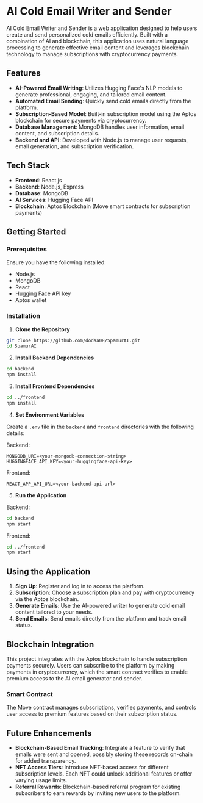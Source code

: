 # AI Cold Email Writer and Sender

AI Cold Email Writer and Sender is a web application designed to help users create and send personalized cold emails efficiently. Built with a combination of AI and blockchain, this application uses natural language processing to generate effective email content and leverages blockchain technology to manage subscriptions with cryptocurrency payments.

## Features

* **AI-Powered Email Writing**: Utilizes Hugging Face's NLP models to generate professional, engaging, and tailored email content.
* **Automated Email Sending**: Quickly send cold emails directly from the platform.
* **Subscription-Based Model**: Built-in subscription model using the Aptos blockchain for secure payments via cryptocurrency.
* **Database Management**: MongoDB handles user information, email content, and subscription details.
* **Backend and API**: Developed with Node.js to manage user requests, email generation, and subscription verification.

## Tech Stack

* **Frontend**: React.js
* **Backend**: Node.js, Express
* **Database**: MongoDB
* **AI Services**: Hugging Face API
* **Blockchain**: Aptos Blockchain (Move smart contracts for subscription payments)

## Getting Started

### Prerequisites

Ensure you have the following installed:
* Node.js
* MongoDB
* React
* Hugging Face API key
* Aptos wallet

### Installation

1. **Clone the Repository**
```bash
git clone https://github.com/dodaa08/SpamurAI.git
cd SpamurAI
```

2. **Install Backend Dependencies**
```bash
cd backend
npm install
```

3. **Install Frontend Dependencies**
```bash
cd ../frontend
npm install
```

4. **Set Environment Variables**

Create a `.env` file in the `backend` and `frontend` directories with the following details:

Backend:
```env
MONGODB_URI=<your-mongodb-connection-string>
HUGGINGFACE_API_KEY=<your-huggingface-api-key>
```

Frontend:
```env
REACT_APP_API_URL=<your-backend-api-url>
```

5. **Run the Application**

Backend:
```bash
cd backend
npm start
```

Frontend:
```bash
cd ../frontend
npm start
```

## Using the Application

1. **Sign Up**: Register and log in to access the platform.
2. **Subscription**: Choose a subscription plan and pay with cryptocurrency via the Aptos blockchain.
3. **Generate Emails**: Use the AI-powered writer to generate cold email content tailored to your needs.
4. **Send Emails**: Send emails directly from the platform and track email status.

## Blockchain Integration

This project integrates with the Aptos blockchain to handle subscription payments securely. Users can subscribe to the platform by making payments in cryptocurrency, which the smart contract verifies to enable premium access to the AI email generator and sender.

### Smart Contract

The Move contract manages subscriptions, verifies payments, and controls user access to premium features based on their subscription status.

## Future Enhancements

* **Blockchain-Based Email Tracking**: Integrate a feature to verify that emails were sent and opened, possibly storing these records on-chain for added transparency.
* **NFT Access Tiers**: Introduce NFT-based access for different subscription levels. Each NFT could unlock additional features or offer varying usage limits.
* **Referral Rewards**: Blockchain-based referral program for existing subscribers to earn rewards by inviting new users to the platform.